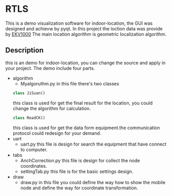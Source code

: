 # RTLS
This is a demo visualization software for indoor-location, the GUI was designed and achievw by pyqt.
In this project the loction data was provide by [EKV1000](http://www.decawave.com/products/evk1000-evaluation-kit)
The main location algorithm is geometric localization algorithm.
## Description
this is an demo for indoor-location, you can change the source and apply in your project.
The demo include four parts.
* algorithm
  * Myalgoruthm.py
  in this file there's two classes
  ~~~python
  class JiSuan()
  ~~~
  this class is used for get the final result for the location, you could change the algorithm for
  calculation.
  ~~~python
  class ReadCK()
  ~~~
  this class is used for get the data form equipment.the communication protocol could redesign 
  for your demand.
* uart
  * uart.py
   this file is design for search the equipment that have connect to computer.
* tabs
  * AnchCorrection.py
   this file is design for collect the node coordinates.
  * settingTab.py
   this file is for the basic settings design.
* draw
  * draw.py
   in this file you could define the way how to show the mobile node and define the way for coordinate transformation.
